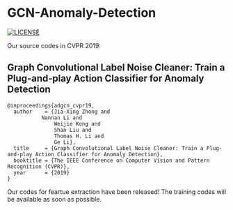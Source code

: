 # GCN-Anomaly-Detection

[![LICENSE](https://img.shields.io/badge/license-Anti%20996-blue.svg)](https://github.com/996icu/996.ICU/blob/master/LICENSE)


Our source codes in CVPR 2019:

## Graph Convolutional Label Noise Cleaner: Train a Plug-and-play Action Classifier for Anomaly Detection

```
@inproceedings{adgcn_cvpr19,
  author    = {Jia-Xing Zhong and
	       Nannan Li and
               Weijie Kong and
               Shan Liu and
               Thomas H. Li and
               Ge Li},
  title     = {Graph Convolutional Label Noise Cleaner: Train a Plug-and-play Action Classifier for Anomaly Detection},
  booktitle = {The IEEE Conference on Computer Vision and Pattern Recognition (CVPR)},
  year      = {2019}
}
```

Our codes for feartue extraction have been released! The training codes will be available as soon as possible. 
